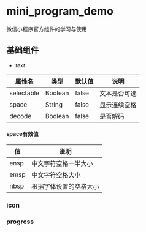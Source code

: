 # mini_program_demo
微信小程序官方组件的学习与使用
## 基础组件
+ *text*
  
<table>
<thead>
<tr><th>属性名</th><th>类型</th><th>默认值</th><th>说明</th></tr>
</thead>
<tbody>
<tr><td>selectable</td><td>Boolean</td><td>false</td><td>文本是否可选</td></tr>
<tr><td>space</td><td>String</td><td>false</td><td>显示连续空格</td></tr>
<tr><td>decode</td><td>Boolean</td><td>false</td><td>是否解码</td></tr>
</tbody>
</table>

#### space有效值
<table>
<thead>
<tr><th>值</th><th>说明</th></tr>
</thead>
<tbody>
<tr><td>ensp</td><td>中文字符空格一半大小</td></tr>
<tr><td>emsp</td><td>中文字符空格大小</td></tr>
<tr><td>nbsp</td><td>根据字体设置的空格大小</td></tr>
</tbody>
</table>



### icon
### progress
